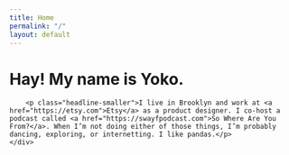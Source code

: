 ```yaml
---
title: Home
permalink: "/"
layout: default
---
```


<div class="cols">
    <div class="col col-xs-12 col-md-6">
        <h1 class="headline mb-2">Hay! My name is Yoko.</h1>

        <p class="headline-smaller">I live in Brooklyn and work at <a href="https://etsy.com">Etsy</a> as a product designer. I co-host a podcast called <a href="https://swayfpodcast.com">So Where Are You From?</a>. When I’m not doing either of those things, I’m probably dancing, exploring, or internetting. I like pandas.</p> 
    </div>
</div>